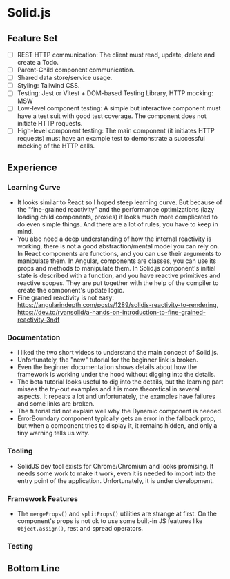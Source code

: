 # Solid.js

## Feature Set

- [ ] REST HTTP communication: The client must read, update, delete and create a Todo.
- [ ] Parent-Child component communication.
- [ ] Shared data store/service usage.
- [ ] Styling: Tailwind CSS.
- [ ] Testing: Jest or Vitest + DOM-based Testing Library, HTTP mocking: MSW
- [ ] Low-level component testing: A simple but interactive component must have a test suit with good test coverage. The component does not initiate HTTP requests.
- [ ] High-level component testing: The main component (it initiates HTTP requests) must have an example test to demonstrate a successful mocking of the HTTP calls.

## Experience

### Learning Curve

- It looks similar to React so I hoped steep learning curve. But because of the "fine-grained reactivity" and the performance optimizations (lazy loading child components, proxies) it looks much more complicated to do even simple things. And there are a lot of rules, you have to keep in mind. 
- You also need a deep understanding of how the internal reactivity is working, there is not a good abstraction/mental model you can rely on. In React components are functions, and you can use their arguments to manipulate them. In Angular, components are classes, you can use its props and methods to manipulate them. In Solid.js component's initial state is described with a function, and you have reactive primitives and reactive scopes. They are put together with the help of the compiler to create the component's update logic.
- Fine graned reactivity is not easy: https://angularindepth.com/posts/1289/solidjs-reactivity-to-rendering, https://dev.to/ryansolid/a-hands-on-introduction-to-fine-grained-reactivity-3ndf

### Documentation

- I liked the two short videos to understand the main concept of Solid.js.
- Unfortunately, the "new" tutorial for the beginner link is broken.
- Even the beginner documentation shows details about how the framework is working under the hood without digging into the details.
- The beta tutorial looks useful to dig into the details, but the learning part misses the try-out examples and it is more theoretical in several aspects. It repeats a lot and unfortunately, the examples have failures and some links are broken.
- The tutorial did not explain well why the Dynamic component is needed.
- ErrorBoundary component typically gets an error in the fallback prop, but when a component tries to display it, it remains hidden, and only a tiny warning tells us why.

### Tooling

- SolidJS dev tool exists for Chrome/Chromium and looks promising. It needs some work to make it work, even it is needed to import into
the entry point of the application. Unfortunately, it is under development.  

### Framework Features

- The `mergeProps()` and `splitProps()` utilities are strange at first. On the component's props is not ok to use some built-in JS features like `Object.assign()`, rest and spread operators.

### Testing

## Bottom Line